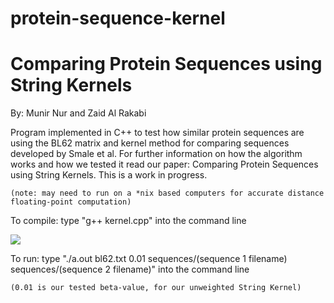 # protein-sequence-kernel

# Comparing Protein Sequences using String Kernels 

By: Munir Nur and Zaid Al Rakabi

Program implemented in C++ to test how similar protein sequences are using the BL62 matrix and kernel method for comparing sequences developed by Smale et al. For further information on how the algorithm works and how we tested it read our paper: Comparing Protein Sequences using String Kernels. This is a work in progress.

	(note: may need to run on a *nix based computers for accurate distance floating-point computation)

To compile:
	type "g++ kernel.cpp" into the command line


[<img src="https://ibb.co/D935D8t">](https://ibb.co/D935D8t)

To run:
	type "./a.out bl62.txt 0.01 sequences/(sequence 1 filename) sequences/(sequence 2 filename)" into the command line
	
	(0.01 is our tested beta-value, for our unweighted String Kernel)

